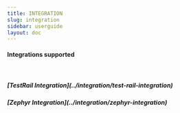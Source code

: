 ```yaml
---
title: INTEGRATION
slug: integration
sidebar: userguide
layout: doc
---
```



<h4>Integrations supported</h4>

<br>

<h5>[TestRail Integration](../integration/test-rail-integration)</h5>
<h5>[Zephyr Integration](../integration/zephyr-integration)</h5>